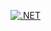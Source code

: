 [![.NET](https://github.com/beliakov-mb/NotifyBumpPackages/actions/workflows/dotnet.yml/badge.svg)](https://github.com/beliakov-mb/NotifyBumpPackages/actions/workflows/dotnet.yml)
